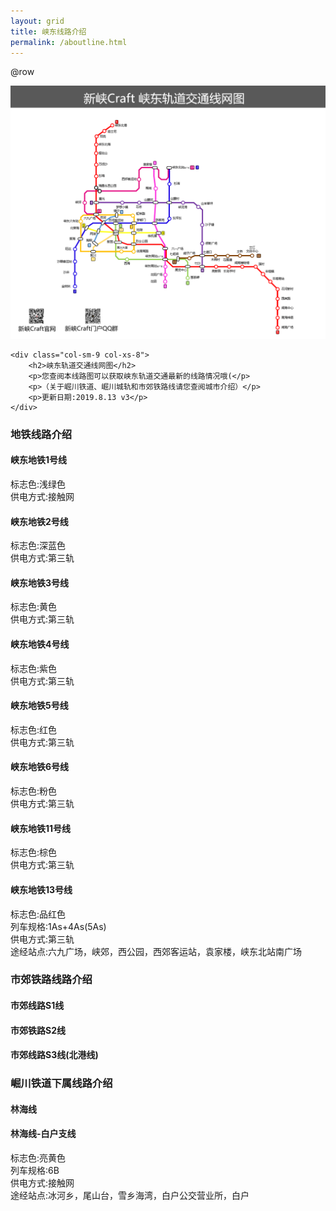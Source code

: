 ```yaml
---
layout: grid
title: 峡东线路介绍
permalink: /aboutline.html
---
```


@row
<div class="row">
    <div class="col-sm-3 col-xs-4">
        <img src="/assets/map20190813.png" />
    </div>
    
    <div class="col-sm-9 col-xs-8">
        <h2>峡东轨道交通线网图</h2>
        <p>您查阅本线路图可以获取峡东轨道交通最新的线路情况哦(</p>
		<p>（关于崛川铁道、崛川城轨和市郊铁路线请您查阅城市介绍）</p>
		<p>更新日期:2019.8.13 v3</p>
    </div>
</div>

### 地铁线路介绍
#### 峡东地铁1号线  
标志色:浅绿色  
供电方式:接触网
#### 峡东地铁2号线
标志色:深蓝色  
供电方式:第三轨
#### 峡东地铁3号线  
标志色:黄色  
供电方式:第三轨
#### 峡东地铁4号线
标志色:紫色  
供电方式:第三轨
#### 峡东地铁5号线
标志色:红色  
供电方式:第三轨
#### 峡东地铁6号线
标志色:粉色  
供电方式:第三轨
#### 峡东地铁11号线
标志色:棕色  
供电方式:第三轨
#### 峡东地铁13号线
标志色:品红色  
列车规格:1As+4As(5As)  
供电方式:第三轨  
途经站点:六九广场，峡郊，西公园，西郊客运站，袁家楼，峡东北站南广场
### 市郊铁路线路介绍
#### 市郊线路S1线  
#### 市郊铁路S2线  
#### 市郊线路S3线(北港线)  
### 崛川铁道下属线路介绍  
#### 林海线  
#### 林海线-白户支线  
标志色:亮黄色  
列车规格:6B  
供电方式:接触网  
途经站点:冰河乡，尾山台，雪乡海湾，白户公交营业所，白户